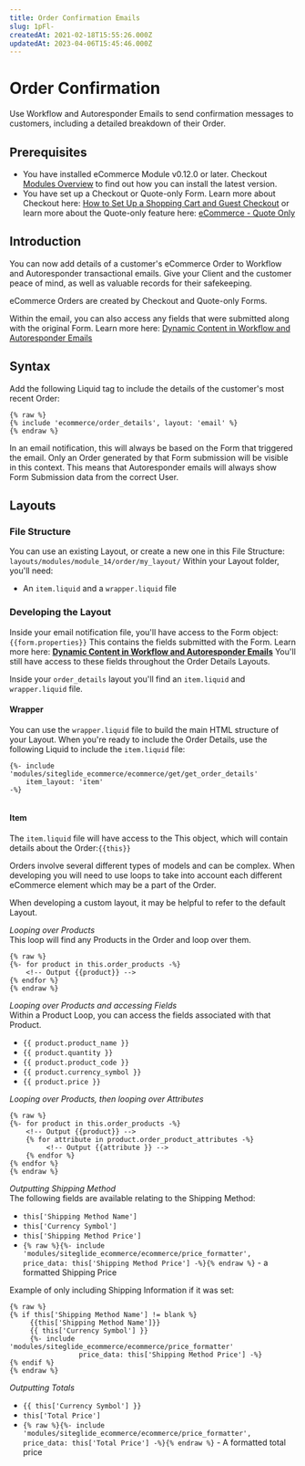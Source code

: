 ```yaml
---
title: Order Confirmation Emails
slug: 1pFl-
createdAt: 2021-02-18T15:55:26.000Z
updatedAt: 2023-04-06T15:45:46.000Z
---
```


# Order Confirmation

Use Workflow and Autoresponder Emails to send confirmation messages to customers, including a detailed breakdown of their Order.

## Prerequisites

* You have installed eCommerce Module v0.12.0 or later. Checkout [Modules Overview](/portal/sites#want-to-install-or-manage-modules.md) to find out how you can install the latest version.
* You have set up a Checkout or Quote-only Form. Learn more about Checkout here: [How to Set Up a Shopping Cart and Guest Checkout](/eCommerce/get-started-ecommerce/cart-checkout-and-quotes/steps-to-implement-a-guest-checkout-flow.md) or learn more about the Quote-only feature here: [eCommerce - Quote Only](/eCommerce/get-started-ecommerce/cart-checkout-and-quotes/quotes.md)

## Introduction

You can now add details of a customer's eCommerce Order to Workflow and Autoresponder transactional emails. Give your Client and the customer peace of mind, as well as valuable records for their safekeeping.

eCommerce Orders are created by Checkout and Quote-only Forms.

Within the email, you can also access any fields that were submitted along with the original Form. Learn more here: [Dynamic Content in Workflow and Autoresponder Emails](/cms/automations/dynamic-content-in-workflow-and-autoresponder-emails.md)

## Syntax

Add the following Liquid tag to include the details of the customer's most recent Order:
```liquid
{% raw %}
{% include 'ecommerce/order_details', layout: 'email' %}
{% endraw %}
```


In an email notification, this will always be based on the Form that triggered the email. Only an Order generated by that Form submission will be visible in this context. This means that Autoresponder emails will always show Form Submission data from the correct User.

## Layouts

### File Structure

You can use an existing Layout, or create a new one in this File Structure: `layouts/modules/module_14/order/my_layout/` Within your Layout folder, you'll need:

* An `item.liquid` and a `wrapper.liquid` file

### Developing the Layout

Inside your email notification file, you'll have access to the Form object: `{{form.properties}}` This contains the fields submitted with the Form. Learn more here: **[Dynamic Content in Workflow and Autoresponder Emails](/cms/automations/dynamic-content-in-workflow-and-autoresponder-emails.md)** You'll still have access to these fields throughout the Order Details Layouts.

Inside your `order_details` layout you'll find an `item.liquid` and `wrapper.liquid` file.

#### Wrapper

You can use the `wrapper.liquid` file to build the main HTML structure of your Layout. When you're ready to include the Order Details, use the following Liquid to include the `item.liquid` file:

```liquid
{%- include 'modules/siteglide_ecommerce/ecommerce/get/get_order_details'
    item_layout: 'item' 
-%}


```

#### Item

The `item.liquid` file will have access to the This object, which will contain details about the Order:`{{this}}`

Orders involve several different types of models and can be complex. When developing you will need to use loops to take into account each different eCommerce element which may be a part of the Order.

When developing a custom layout, it may be helpful to refer to the default Layout.

_Looping over Products_  
This loop will find any Products in the Order and loop over them.

```liquid
{% raw %}
{%- for product in this.order_products -%}
    <!-- Output {{product}} -->
{% endfor %}
{% endraw %}
```

_Looping over Products and accessing Fields_  
Within a Product Loop, you can access the fields associated with that Product.

* `{{ product.product_name }}`
* `{{ product.quantity }}`
* `{{ product.product_code }}`
* `{{ product.currency_symbol }}`
* `{{ product.price }}`

_Looping over Products, then looping over Attributes_

```liquid
{% raw %}
{%- for product in this.order_products -%}
    <!-- Output {{product}} -->
    {% for attribute in product.order_product_attributes -%}
         <!-- Output {{attribute }} -->
    {% endfor %}
{% endfor %}
{% endraw %}
```

_Outputting Shipping Method_  
The following fields are available relating to the Shipping Method:

* `this['Shipping Method Name']`
* `this['Currency Symbol']`
* `this['Shipping Method Price']`
* `{% raw %}{%- include 'modules/siteglide_ecommerce/ecommerce/price_formatter', price_data: this['Shipping Method Price'] -%}{% endraw %}` - a formatted Shipping Price

Example of only including Shipping Information if it was set:

```liquid
{% raw %}
{% if this['Shipping Method Name'] != blank %}
     {{this['Shipping Method Name']}}
     {{ this['Currency Symbol'] }}
     {%- include 'modules/siteglide_ecommerce/ecommerce/price_formatter'   
                 price_data: this['Shipping Method Price'] -%}
{% endif %}
{% endraw %}
```

_Outputting Totals_

* `{{ this['Currency Symbol'] }}`
* `this['Total Price']`
* `{% raw %}{%- include 'modules/siteglide_ecommerce/ecommerce/price_formatter', price_data: this['Total Price'] -%}{% endraw %}` - A formatted total price
